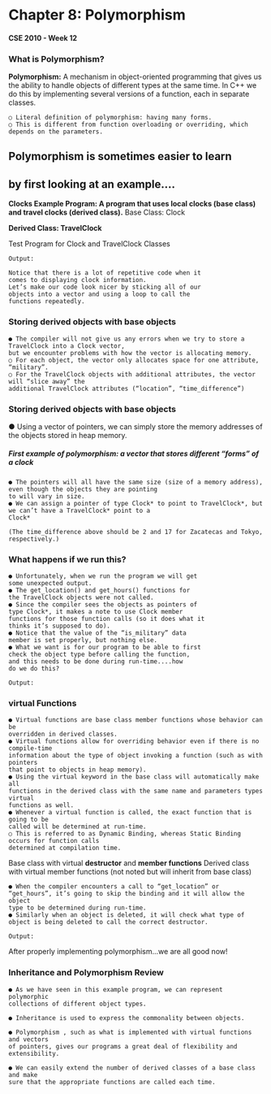 # Chapter 8: Polymorphism

#### CSE 2010 - Week 12


### What is Polymorphism?

**Polymorphism:** A mechanism in object-oriented programming that gives us the
ability to handle objects of different types at the same time. In C++ we do this by
implementing several versions of a function, each in separate classes.

```
○ Literal definition of polymorphism: having many forms.
○ This is different from function overloading or overriding, which depends on the parameters.
```

## Polymorphism is sometimes easier to learn

## by first looking at an example....


**Clocks Example Program: A program that uses local clocks (base class) and travel clocks
(derived class).**
Base Class: Clock


**Derived Class: TravelClock**


Test Program for Clock and TravelClock Classes

```
Output:
```
```
Notice that there is a lot of repetitive code when it
comes to displaying clock information.
Let’s make our code look nicer by sticking all of our
objects into a vector and using a loop to call the
functions repeatedly.
```

### Storing derived objects with base objects

```
● The compiler will not give us any errors when we try to store a TravelClock into a Clock vector,
but we encounter problems with how the vector is allocating memory.
○ For each object, the vector only allocates space for one attribute, “military”.
○ For the TravelClock objects with additional attributes, the vector will “slice away” the
additional TravelClock attributes (“location”, “time_difference”)
```

### Storing derived objects with base objects

● Using a vector of pointers, we can simply store the memory addresses of the objects stored in heap memory.


##### First example of polymorphism: a vector that stores different “forms” of a clock

```
● The pointers will all have the same size (size of a memory address), even though the objects they are pointing
to will vary in size.
● We can assign a pointer of type Clock* to point to TravelClock*, but we can’t have a TravelClock* point to a
Clock*
```
```
(The time_difference above should be 2 and 17 for Zacatecas and Tokyo, respectively.)
```

### What happens if we run this?

```
● Unfortunately, when we run the program we will get
some unexpected output.
● The get_location() and get_hours() functions for
the TravelClock objects were not called.
● Since the compiler sees the objects as pointers of
type Clock*, it makes a note to use Clock member
functions for those function calls (so it does what it
thinks it’s supposed to do).
● Notice that the value of the “is_military” data
member is set properly, but nothing else.
● What we want is for our program to be able to first
check the object type before calling the function,
and this needs to be done during run-time....how
do we do this?
```
```
Output:
```

### virtual Functions

```
● Virtual functions are base class member functions whose behavior can be
overridden in derived classes.
● Virtual functions allow for overriding behavior even if there is no compile-time
information about the type of object invoking a function (such as with pointers
that point to objects in heap memory).
● Using the virtual keyword in the base class will automatically make all
functions in the derived class with the same name and parameters types virtual
functions as well.
● Whenever a virtual function is called, the exact function that is going to be
called will be determined at run-time.
○ This is referred to as Dynamic Binding, whereas Static Binding occurs for function calls
determined at compilation time.
```

Base class with virtual **destructor** and
**member functions** Derived class with virtual member functions (not noted but will inherit from base class)

```
● When the compiler encounters a call to “get_location” or “get_hours”, it’s going to skip the binding and it will allow the object
type to be determined during run-time.
● Similarly when an object is deleted, it will check what type of object is being deleted to call the correct destructor.
```

```
Output:
```
After properly implementing polymorphism...we are all good now!


### Inheritance and Polymorphism Review

```
● As we have seen in this example program, we can represent polymorphic
collections of different object types.
```
```
● Inheritance is used to express the commonality between objects.
```
```
● Polymorphism , such as what is implemented with virtual functions and vectors
of pointers, gives our programs a great deal of flexibility and extensibility.
```
```
● We can easily extend the number of derived classes of a base class and make
sure that the appropriate functions are called each time.
```

